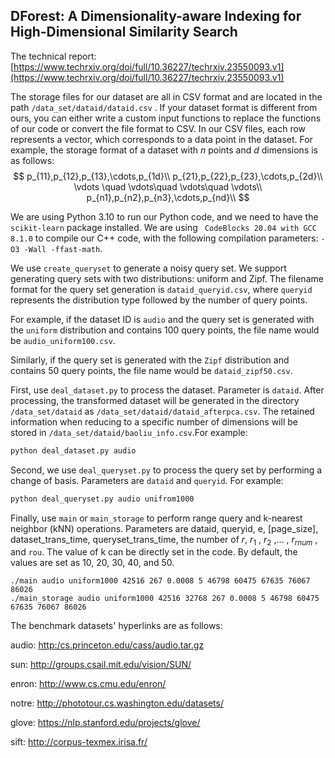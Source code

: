 ## DForest: A Dimensionality-aware Indexing for High-Dimensional Similarity Search

The technical report: [https://www.techrxiv.org/doi/full/10.36227/techrxiv.23550093.v1](https://www.techrxiv.org/doi/full/10.36227/techrxiv.23550093.v1)

The storage files for our dataset are all in CSV format and are located in the path `/data_set/dataid/dataid.csv` . If your dataset format is different from ours, you can either write a custom input functions to replace the functions of our code or convert the file format to CSV. In our CSV files, each row represents a vector, which corresponds to a data point in the dataset. For example, the storage format of a dataset with $n$ points and $d$ dimensions is as follows:
$$
p_{11},p_{12},p_{13},\cdots,p_{1d}\\
p_{21},p_{22},p_{23},\cdots,p_{2d}\\
\vdots \quad \vdots\quad \vdots\quad  \vdots\\
p_{n1},p_{n2},p_{n3},\cdots,p_{nd}\\
$$


We are using Python 3.10 to run our Python code, and we need to have the `scikit-learn` package installed. We are using ` CodeBlocks 20.04 with GCC 8.1.0` to compile our C++ code, with the following compilation parameters: `-O3 -Wall -ffast-math`.

We use `create_queryset` to generate a noisy query set. We support generating query sets with two distributions: uniform and Zipf. The filename format for the query set generation is `dataid_queryid.csv`, where `queryid` represents the distribution type followed by the number of query points.

For example, if the dataset ID is `audio` and the query set is generated with the `uniform` distribution and contains 100 query points, the file name would be `audio_uniform100.csv`.

Similarly, if the query set is generated with the `Zipf` distribution and contains 50 query points, the file name would be `dataid_zipf50.csv`.

First, use `deal_dataset.py` to process the dataset. Parameter is `dataid`. After processing, the transformed dataset will be generated in the directory `/data_set/dataid` as `/data_set/dataid/dataid_afterpca.csv`. The retained information when reducing to a specific number of dimensions will be stored in `/data_set/dataid/baoliu_info.csv`.For example:

```bash
python deal_dataset.py audio
```

Second, we use `deal_queryset.py` to process the query set by performing a change of basis. Parameters are `dataid` and `queryid`. For example:

```bash
python deal_queryset.py audio unifrom1000
```

Finally, use `main` or `main_storage` to perform range query and k-nearest neighbor (kNN) operations. Parameters are dataid, queryid, e, [page_size], dataset_trans_time, queryset_trans_time, the number of $r$, $r_1$ , $r_2$ ,... , $r_{rnum}$ , and `rou`. The value of k can be directly set in the code. By default, the values are set as 10, 20, 30, 40, and 50.

```
./main audio uniform1000 42516 267 0.0008 5 46798 60475 67635 76067 86026
./main_storage audio uniform1000 42516 32768 267 0.0008 5 46798 60475 67635 76067 86026
```



The benchmark datasets' hyperlinks are as follows:

audio: [http:/cs.princeton.edu/cass/audio.tar.gz](http:/cs.princeton.edu/cass/audio.tar.gz)

sun: http://groups.csail.mit.edu/vision/SUN/

enron: http://www.cs.cmu.edu/enron/

notre: http://phototour.cs.washington.edu/datasets/

glove: https://nlp.stanford.edu/projects/glove/

sift: http://corpus-texmex.irisa.fr/